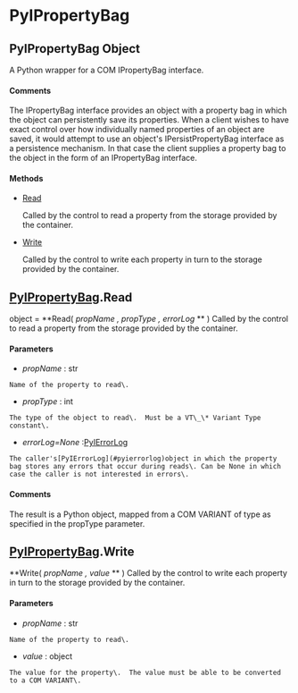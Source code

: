 # PyIPropertyBag

## PyIPropertyBag Object

A Python wrapper for a COM IPropertyBag interface\.

#### Comments
The IPropertyBag interface provides an object with a property bag in which the object can persistently save its properties\.
When a client wishes to have exact control over how individually named properties of an object are saved, it would attempt to use an object's IPersistPropertyBag interface as a persistence mechanism\. In that case the client supplies a property bag to the object in the form of an IPropertyBag interface\.

#### Methods


  - [Read](PyIPropertyBag.md#pyipropertybagread)

    Called by the control to read a property from the storage provided by the container\.&nbsp;

  - [Write](PyIPropertyBag.md#pyipropertybagwrite)

    Called by the control to write each property in turn to the storage provided by the container\.&nbsp;


## [PyIPropertyBag](#pyipropertybag)\.Read

object \= **Read\( *propName*  *, propType*  *, errorLog* ** \)
Called by the control to read a property from the storage provided by the container\.

#### Parameters


  -  *propName* : str

    Name of the property to read\.

  -  *propType* : int

    The type of the object to read\.  Must be a VT\_\* Variant Type constant\.

  -  *errorLog\=None* :[PyIErrorLog](#pyierrorlog)

    The caller's[PyIErrorLog](#pyierrorlog)object in which the property bag stores any errors that occur during reads\. Can be None in which case the caller is not interested in errors\.

#### Comments
The result is a Python object, mapped from a COM VARIANT of type as specified in the propType parameter\.

## [PyIPropertyBag](#pyipropertybag)\.Write

 **Write\( *propName*  *, value* ** \)
Called by the control to write each property in turn to the storage provided by the container\.

#### Parameters


  -  *propName* : str

    Name of the property to read\.

  -  *value* : object

    The value for the property\.  The value must be able to be converted to a COM VARIANT\.